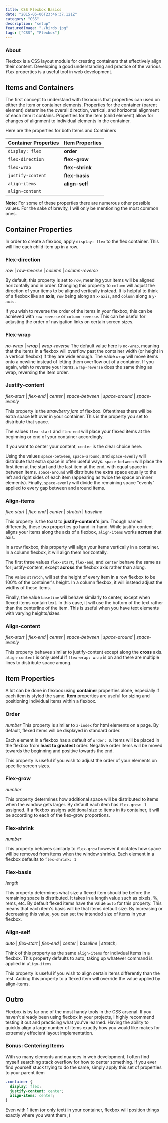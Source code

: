 ```yaml
---
title: CSS Flexbox Basics
date: "2015-05-06T23:46:37.121Z"
category: "CSS"
description: "setup"
featuredImage: "./birds.jpg"
tags: ["CSS", "Flexbox"]
---
```


### About
Flexbox is a CSS layout module for creating containers that effectively align their content. Developing a good understanding and practice of the various `flex` properties is a useful tool in web development.

## Items and Containers
The first concept to understand with flexbox is that properties can used on either the item or container elements. Properties for the container (parent element) determine the overall direction, vertical, and horizontal alignment of each item it contains. Properties for the item (child element) allow for changes of alignment to individual elements in the container. 

Here are the properties for both Items and Containers

| Container Properties  | Item Properties    |
| --------------------- | ------------------ |
| `display: flex`       | **order**          |
| `flex-direction`      | **flex-grow**      |
| `flex-wrap`           | **flex-shrink**    |
| `justify-content`     | **flex-basis**     |
| `align-items`         | **align-self**     |
| `align-content`       |                    |
  
**Note:** For some of these properties there are numerous other possible values. For the sake of brevity, I will only be mentioning the most common ones.

## Container Properties
In order to create a flexbox, apply `display: flex` to the flex container. This will line each child item up in a row.
  
### Flex-direction
*row* | *row-reverse* | *column* | *column-reverse*  
  
By default, this property is set to `row`, meaning your items will be aligned horizontally and in order. Changing this property to `column` will adjust the direction of your items to be aligned vertically instead. It is helpful to think of a flexbox like an **axis**, `row` being along an `x-axis`, and `column` along a `y-axis`.

If you wish to reverse the order of the items in your flexbox, this can be achieved with `row-reverse` or `column-reverse`. This can be useful for adjusting the order of navigation links on certain screen sizes.

### Flex-wrap
*no-wrap* | *wrap* | *wrap-reverse*
The default value here is `no-wrap`, meaning that the items in a flexbox will overflow past the container width (or height in a vertical flexbox) if they are wide enough. The value `wrap` will move items onto a newline instead of letting them overflow out of a container. If you again, wish to reverse your items, `wrap-reverse` does the same thing as wrap, reversing the item order.

### Justify-content
*flex-start* | *flex-end* | *center* | *space-between* | *space-around* | *space-evenly*  
  
This property is the *strawberry jam* of flexbox. Oftentimes there will be extra space left over in your container. This is the property you set to distribute that space. 

The values `flex-start` and `flex-end` will place your flexed items at the beginning or end of your container accordingly.

If you want to center your content, `center` is the clear choice here.

Using the values `space-between`, `space-around`, and `space-evenly` will distribute that extra space in often useful ways. `space-between` will place the first item at the start and the last item at the end, with equal space in between items. `space-around` will distribute the extra space equally to the left and right sides of each item (appearing as twice the space on inner elements). Finally, `space-evenly` will divide the remaining space "evenly" applied to every gap between and around items.

### Align-items
*flex-start* | *flex-end* | *center* | *stretch* | *baseline*  
  
This property is the toast to **justify-content's** jam. Though named differently, these two properties go hand-in-hand. While justify-content aligns your items along the axis of a flexbox, `align-items` works  **across** that axis. 

In a row flexbox, this property will align your items vertically in a container. In a column flexbox, it will align them horizontally.

The first three values `flex-start`, `flex-end`, and `center` behave the same as for justify-content, except **across** the flexbox axis rather than along.

The value `stretch`, will set the height of every item in a row flexbox to be 100% of the container's height. In a column flexbox, it will instead adjust the widths of these items.

Finally, the value `baseline` will behave similarly to center, except when flexed items contain text. In this case, it will use the bottom of the text rather than the centerline of the item. This is useful when you have text elements with varying heights/sizes. 


### Align-content
*flex-start* | *flex-end* | *center* | *space-between* | *space-around* | *space-evenly*  
     
This property behaves similar to justify-content except along the **cross** axis. `align-content` is only useful if `flex-wrap: wrap` is on and there are multiple lines to distribute space among.

## Item Properties
A lot can be done in flexbox using **container** properties alone, especially if each item is styled the same. **Item** properties are useful for sizing and positioning individual items within a flexbox.

### Order
*number*
This property is similar to `z-index` for html elements on a page. By default, flexed items will be displayed in standard order. 

Each element in a flexbox has a default of `order: 0`. Items will be placed in the flexbox from **least to greatest** order. Negative order items will be moved towards the beginning and positive towards the end.

This property is useful if you wish to adjust the order of your elements on specific screen sizes.
 
### Flex-grow  
*number*  
  
This property determines how additional space will be distributed to items when the window gets larger. By default each item has `flex-grow: 1` assigned. If a flexbox assigns additional size to items in its container, it will be according to each of the flex-grow proportions.

### Flex-shrink
*number*
  
This property behaves similarly to `flex-grow` however it dictates how space will be removed from items when the window shrinks. Each element in a flexbox defaults to `flex-shrink: 1`

### Flex-basis
*length*
  
This property determines what size a flexed item should be before the remaining space is distributed. It takes in a length value such as pixels, %, rems, etc. By default flexed items have the value `auto` for this property. This means that each item's basis will be that items default size. By increasing or decreasing this value, you can set the intended size of items in your flexbox.

### Align-self
*auto* | *flex-start* | *flex-end* | *center* | *baseline* | *stretch*;

Think of this property as the same `align-items` for indivdual items in a flexbox. This property defaults to auto, taking up whatever command is applied in `align-items`.

This property is useful if you wish to align certain items differently than the rest. Adding this property to a flexed item will override the value applied by align-items.

## Outro
Flexbox is by far one of the most handy tools in the CSS arsenal. If you haven't already been using flexbox in your projects, I highly recommend testing it out and practicing what you've learned. Having the ability to quickly align a large number of items exactly how you would like makes for extremely effecient layout implementation.

### Bonus: Centering Items
With so many elements and nuances in web development, I often find myself searching stack overflow for how to center something. If you ever find yourself stuck trying to do the same, simply apply this set of properties to your parent item
```css
.container {
  display: flex;
  justify-content: center;
  align-items: center;
}
```
Even with 1 item (or only text) in your container, flexbox will position things exactly where you want them ;)